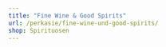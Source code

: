 ```yaml
---
title: "Fine Wine & Good Spirits"
url: /perkasie/fine-wine-und-good-spirits/
shop: Spirituosen
---
```

